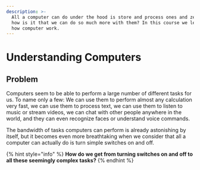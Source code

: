 ```yaml
---
description: >-
  All a computer can do under the hood is store and process ones and zeroes. So
  how is it that we can do so much more with them? In this course we learn about
  how computer work.
---
```


# Understanding Computers

## Problem

Computers seem to be able to perform a large number of different tasks for us. To name only a few: We can use them to perform almost any calculation very fast, we can use them to process text, we can use them to listen to music or stream videos, we can chat with other people anywhere in the world, and they can even recognize faces or understand voice commands.

The bandwidth of tasks computers can perform is already astonishing by itself, but it becomes even more breathtaking when we consider that all a computer can actually do is turn simple switches on and off. 

{% hint style="info" %}
**How do we get from turning switches on and off to all these seemingly complex tasks?**
{% endhint %}



